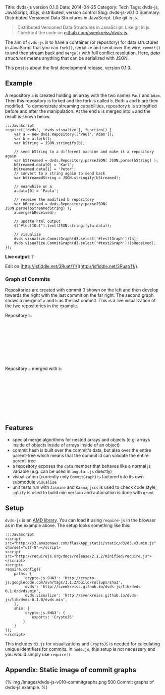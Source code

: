 Title: dvds-js version 0.1.0
Date: 2014-04-25
Category: Tech
Tags: dvds-js, JavaScript, d3.js, distributed, version control
Slug: dvds-js-v0.1.0
Summary: Distributed Versioned Data Structures in JavaScript. Like git in js.


<script src="//cdnjs.cloudflare.com/ajax/libs/d3/3.4.11/d3.min.js" charset="utf-8"></script>
<script src="http://requirejs.org/docs/release/2.1.2/minified/require.js"></script>
<script>
require.config({
    paths: {
        'crypto-js.SHA3': 'http://crypto-js.googlecode.com/svn/tags/3.1.2/build/rollups/sha3',
        'dvds': 'http://svenkreiss.github.io/dvds-js/lib/dvds-0.1.0/dvds.min',
        'dvds.visualize': 'http://svenkreiss.github.io/dvds-js/lib/dvds-0.1.0/dvds.min',
    },
    shim: {
        'crypto-js.SHA3': {
            exports: 'CryptoJS'
        }
    }
});
</script>

> Distributed Versioned Data Structures in JavaScript. Like git in js.
> Checkout the code on [github.com/svenkreiss/dvds-js](http://github.com/svenkreiss/dvds-js).


The aim of `dvds-js` is to have a container (or repository) for data structures in JavaScript that you can `fork()`, serialize and send over the wire, `commit()` to and then stream back and `merge()` with full conflict resolution. Here, _data structures_ means anything that can be serialized with JSON.

This post is about the first development release, version 0.1.0.



## Example

A repository `a` is created holding an array with the two names `Paul` and `Adam`. Then this repository is forked and the fork is called `b`. Both `a` and `b` are then modified. To demonstrate streaming capabilities, repository `b` is stringified before and after the manipulation. At the end `b` is merged into `a` and the result is shown below.

	:::JavaScript
	require(['dvds', 'dvds.visualize'], function() {
		var a = new dvds.Repository(['Paul','Adam']);
		var b = a.fork();
		var bString = JSON.stringify(b);

		// send bString to a different machine and make it a repository again
		var bStreamed = dvds.Repository.parseJSON( JSON.parse(bString) );
		bStreamed.data[0] = 'Karl';
		bStreamed.data[1] = 'Peter';
		// convert to a string again to send back
		var bStreamedString = JSON.stringify(bStreamed);

		// meanwhile on a
		a.data[0] = 'Paula';

		// receive the modified b repository
		var bReceived = dvds.Repository.parseJSON( JSON.parse(bStreamedString) );
		a.merge(bReceived);

	    // update html output
	    $("#test1Out").text(JSON.stringify(a.data));

	    // visualize
	    dvds.visualize.CommitGraph(d3.select('#test1Graph'))(a);
        dvds.visualize.CommitGraph(d3.select('#test2Graph'))(bReceived);
	});


__Live output__: <span id="test1Out">?</span>

Edit on [http://jsfiddle.net/3Ruat/11/](http://jsfiddle.net/3Ruat/11/).



### Graph of Commits

Repositories are created with commit 0 shown on the left and then develop towards the right with the last commit on the far right. The second graph shows a merge of `a` and `b` as the last commit. This is a live visualization of the two repositories in the example.

Repository `b`:

<svg height="150" width="600" id="test2Graph"></svg>


Repository `a` merged with `b`:

<svg height="150" width="600" id="test1Graph"></svg>



## Features

* special merge algorithms for nested arrays and objects (e.g. arrays inside of objects inside of arrays inside of an object)
* commit hash is built over the commit's data, but also over the entire parent-tree which means that the commit id can validate the entire parent-tree
* a repository exposes the `data` member that behaves like a normal js variable (e.g. can be used in `angular.js` directly)
* visualization (currently only `CommitGraph`) is factored into its own submodule `visualize`
* unit tests run with `Jasmine` and `Karma`, `jscs` is used to check code style, `uglify` is used to build min version and automation is done with `grunt`


## Setup

`dvds-js` is an [AMD library](http://requirejs.org/docs/whyamd.html#amd). You can load it using `require-js` in the browser as in the example above. The setup looks something like this:

    :::JavaScript
    <script src="http://s3.amazonaws.com/flaskApp_static/static/d3/d3.v3.min.js" charset="utf-8"></script>
    <script src="http://requirejs.org/docs/release/2.1.2/minified/require.js"></script>
    <script>
    require.config({
        paths: {
            'crypto-js.SHA3': 'http://crypto-js.googlecode.com/svn/tags/3.1.2/build/rollups/sha3',
            'dvds': 'http://svenkreiss.github.io/dvds-js/lib/dvds-0.1.0/dvds.min',
            'dvds.visualize': 'http://svenkreiss.github.io/dvds-js/lib/dvds-0.1.0/dvds.min',
        },
        shim: {
            'crypto-js.SHA3': {
                exports: 'CryptoJS'
            }
        }
    });
    </script>

This includes `d3.js` for visualizations and `CryptoJS` is needed for calculating unique identifiers for commits.
In `node.js`, this setup is not necessary and you would simply use `require()`.


## Appendix: Static image of commit graphs

{% img /images/dvds-js-v010-commitgraphs.png 500 Commit graphs of dvds-js example. %}



<script>
require(['dvds', 'dvds.visualize'], function() {

    var a = new dvds.Repository(['Paul', 'Adam']);
    var b = a.fork();
    var bString = JSON.stringify(b);

    // send bString to a different machine and make it a repository again
    var bStreamed = dvds.Repository.parseJSON(JSON.parse(bString));
    bStreamed.data[0] = 'Karl';
    bStreamed.data[1] = 'Peter';
    // convert to a string again to send back
    var bStreamedString = JSON.stringify(bStreamed);

    // meanwhile on a
    a.data[0] = 'Paula';

    // receive the modified b repository
    var bReceived = dvds.Repository.parseJSON(JSON.parse(bStreamedString));
    a.merge(bReceived);

    // update html output
    $("#test1Out").text(JSON.stringify(a.data));

    // visualize
    dvds.visualize.CommitGraph(d3.select('#test1Graph'))(a);
    dvds.visualize.CommitGraph(d3.select('#test2Graph'))(bReceived);
});
</script>